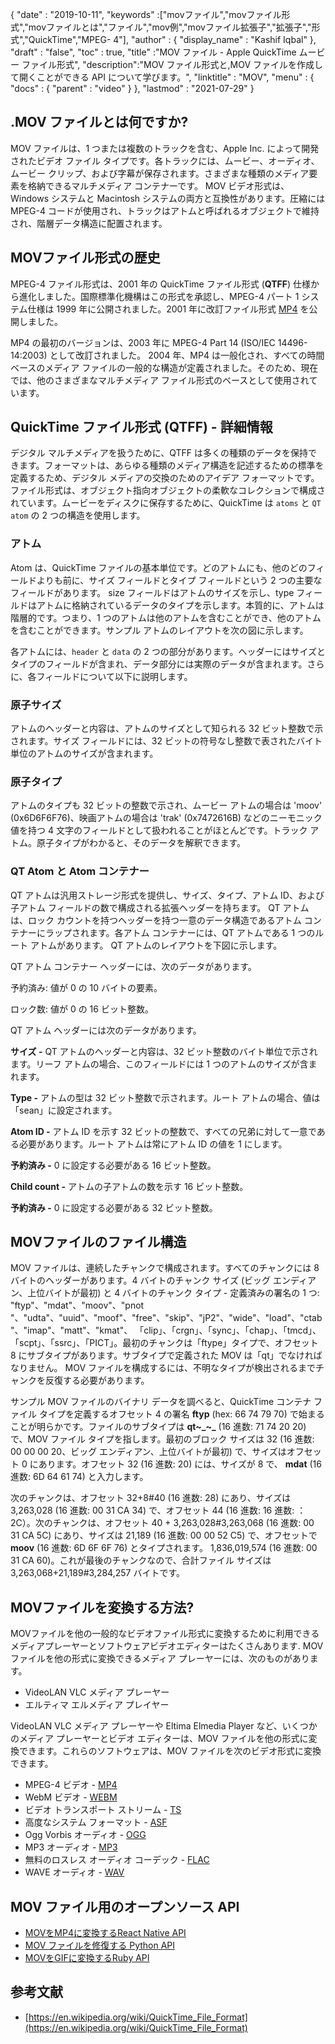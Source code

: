 {
  "date" : "2019-10-11",
  "keywords" :["movファイル","movファイル形式","movファイルとは","ファイル","mov例","movファイル拡張子","拡張子","形式","QuickTime","MPEG- 4"],
  "author" : {
    "display_name" : "Kashif Iqbal"
},
  "draft" : "false",
  "toc" : true,
  "title" :"MOV ファイル - Apple QuickTime ムービー ファイル形式",
  "description":"MOV ファイル形式と,MOV ファイルを作成して開くことができる API について学びます。",
  "linktitle" : "MOV",
  "menu" : {
    "docs" : {
      "parent" : "video"
}
},
  "lastmod" : "2021-07-29"
}

## .MOV ファイルとは何ですか?

MOV ファイルは、1 つまたは複数のトラックを含む、Apple Inc. によって開発されたビデオ ファイル タイプです。各トラックには、ムービー、オーディオ、ムービー クリップ、および字幕が保存されます。さまざまな種類のメディア要素を格納できるマルチメディア コンテナーです。 MOV ビデオ形式は、Windows システムと Macintosh システムの両方と互換性があります。圧縮には MPEG-4 コードが使用され、トラックはアトムと呼ばれるオブジェクトで維持され、階層データ構造に配置されます。

## MOVファイル形式の歴史

MPEG-4 ファイル形式は、2001 年の QuickTime ファイル形式 (**QTFF**) 仕様から進化しました。国際標準化機構はこの形式を承認し、MPEG-4 パート 1 システム仕様は 1999 年に公開されました。2001 年に改訂ファイル形式 [MP4](/video/mp4/) を公開しました。

MP4 の最初のバージョンは、2003 年に MPEG-4 Part 14 (ISO/IEC 14496-14:2003) として改訂されました。 2004 年、MP4 は一般化され、すべての時間ベースのメディア ファイルの一般的な構造が定義されました。そのため、現在では、他のさまざまなマルチメディア ファイル形式のベースとして使用されています。

## QuickTime ファイル形式 (QTFF) - 詳細情報

デジタル マルチメディアを扱うために、QTFF は多くの種類のデータを保持できます。フォーマットは、あらゆる種類のメディア構造を記述するための標準を定義するため、デジタル メディアの交換のためのアイデア フォーマットです。ファイル形式は、オブジェクト指向オブジェクトの柔軟なコレクションで構成されています。ムービーをディスクに保存するために、QuickTime は `atoms` と `QT atom` の 2 つの構造を使用します。

### アトム

Atom は、QuickTime ファイルの基本単位です。どのアトムにも、他のどのフィールドよりも前に、サイズ フィールドとタイプ フィールドという 2 つの主要なフィールドがあります。 size フィールドはアトムのサイズを示し、type フィールドはアトムに格納されているデータのタイプを示します。本質的に、アトムは階層的です。つまり、1 つのアトムは他のアトムを含むことができ、他のアトムを含むことができます。サンプル アトムのレイアウトを次の図に示します。

各アトムには、`header` と `data` の 2 つの部分があります。ヘッダーにはサイズとタイプのフィールドが含まれ、データ部分には実際のデータが含まれます。さらに、各フィールドについて以下に説明します。

### 原子サイズ

アトムのヘッダーと内容は、アトムのサイズとして知られる 32 ビット整数で示されます。サイズ フィールドには、32 ビットの符号なし整数で表されたバイト単位のアトムのサイズが含まれます。

### 原子タイプ

アトムのタイプも 32 ビットの整数で示され、ムービー アトムの場合は 'moov' (0x6D6F6F76)、映画アトムの場合は 'trak' (0x7472616B) などのニーモニック値を持つ 4 文字のフィールドとして扱われることがほとんどです。トラック アトム。原子タイプがわかると、そのデータを解釈できます。

### QT Atom と Atom コンテナー

QT アトムは汎用ストレージ形式を提供し、サイズ、タイプ、アトム ID、および子アトム フィールドの数で構成される拡張ヘッダーを持ちます。 QT アトムは、ロック カウントを持つヘッダーを持つ一意のデータ構造であるアトム コンテナーにラップされます。各アトム コンテナーには、QT アトムである 1 つのルート アトムがあります。 QT アトムのレイアウトを下図に示します。

QT アトム コンテナー ヘッダーには、次のデータがあります。

予約済み: 値が 0 の 10 バイトの要素。

ロック数: 値が 0 の 16 ビット整数。

QT アトム ヘッダーには次のデータがあります。

**サイズ -** QT アトムのヘッダーと内容は、32 ビット整数のバイト単位で示されます。リーフ アトムの場合、このフィールドには 1 つのアトムのサイズが含まれます。

**Type -** アトムの型は 32 ビット整数で示されます。ルート アトムの場合、値は「sean」に設定されます。

**Atom ID -** アトム ID を示す 32 ビットの整数で、すべての兄弟に対して一意である必要があります。ルート アトムは常にアトム ID の値を 1 にします。

**予約済み -** 0 に設定する必要がある 16 ビット整数。

**Child count -** アトムの子アトムの数を示す 16 ビット整数。

**予約済み -** 0 に設定する必要がある 32 ビット整数。

## MOVファイルのファイル構造

MOV ファイルは、連続したチャンクで構成されます。すべてのチャンクには 8 バイトのヘッダーがあります。4 バイトのチャンク サイズ (ビッグ エンディアン、上位バイトが最初) と 4 バイトのチャンク タイプ - 定義済みの署名の 1 つ: "ftyp"、"mdat"、"moov"、"pnot "、"udta"、"uuid"、"moof"、"free"、"skip"、"jP2"、"wide"、"load"、"ctab"、"imap"、"matt"、"kmat"、 「clip」、「crgn」、「sync」、「chap」、「tmcd」、「scpt」、「ssrc」、「PICT」。最初のチャンクは「ftype」タイプで、オフセット 8 にサブタイプがあります。サブタイプで定義された MOV は「qt」でなければなりません。 MOV ファイルを構成するには、不明なタイプが検出されるまでチャンクを反復する必要があります。

サンプル MOV ファイルのバイナリ データを調べると、QuickTime コンテナ ファイル タイプを定義するオフセット 4 の署名 **ftyp** (hex: 66 74 79 70) で始まることが明らかです。ファイルのサブタイプは **qt~_~_** (16 進数: 71 74 20 20) で、MOV ファイル タイプを指します。最初のブロック サイズは 32 (16 進数: 00 00 00 20、ビッグ エンディアン、上位バイトが最初) で、サイズはオフセット 0 にあります。オフセット 32 (16 進数: 20) には、サイズが 8 で、 **mdat** (16 進数: 6D 64 61 74) と入力します。

次のチャンクは、オフセット 32+8#40 (16 進数: 28) にあり、サイズは 3,263,028 (16 進数: 00 31 CA 34) で、オフセット 44 (16 進数: 16 進数: ：2C）。次のチャンクは、オフセット 40 + 3,263,028#3,263,068 (16 進数: 00 31 CA 5C) にあり、サイズは 21,189 (16 進数: 00 00 52 C5) で、オフセットで **moov** (16 進数: 6D 6F 6F 76) とタイプされます。 1,836,019,574 (16 進数: 00 31 CA 60)。これが最後のチャンクなので、合計ファイル サイズは 3,263,068+21,189#3,284,257 バイトです。

## MOVファイルを変換する方法?

MOVファイルを他の一般的なビデオファイル形式に変換するために利用できるメディアプレーヤーとソフトウェアビデオエディターはたくさんあります. MOV ファイルを他の形式に変換できるメディア プレーヤーには、次のものがあります。

* VideoLAN VLC メディア プレーヤー
* エルティマ エルメディア プレイヤー

VideoLAN VLC メディア プレーヤーや Eltima Elmedia Player など、いくつかのメディア プレーヤーとビデオ エディターは、MOV ファイルを他の形式に変換できます。これらのソフトウェアは、MOV ファイルを次のビデオ形式に変換できます。

* MPEG-4 ビデオ - [MP4](/video/mp4/)
* WebM ビデオ - [WEBM](/video/webm/)
* ビデオ トランスポート ストリーム - [TS](/video/ts/)
* 高度なシステム フォーマット - [ASF](/video/ts/)
* Ogg Vorbis オーディオ - [OGG](/audio/ogg/)
* MP3 オーディオ - [MP3](/audio/mp3/)
* 無料のロスレス オーディオ コーデック - [FLAC](/audio/flac/)
* WAVE オーディオ - [WAV](/audio/wav/)

## MOV ファイル用のオープンソース API

* [MOVをMP4に変換するReact Native API](https://github.com/taltultc/react-native-mov-to-mp4)
* [MOV ファイルを修復する Python API](https://github.com/nrosenstein-stuff/movrepair)
* [MOVをGIFに変換するRuby API](https://github.com/skygroundmedia/convert-mov-to-gif)

## 参考文献

* [https://en.wikipedia.org/wiki/QuickTime_File_Format](https://en.wikipedia.org/wiki/QuickTime_File_Format)

